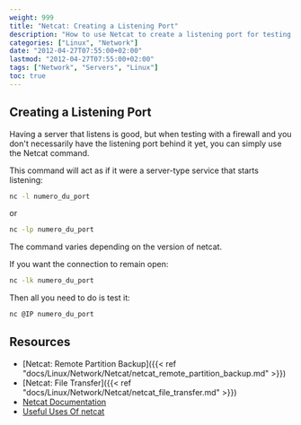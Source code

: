 ```yaml
---
weight: 999
title: "Netcat: Creating a Listening Port"
description: "How to use Netcat to create a listening port for testing firewall configurations and network connections"
categories: ["Linux", "Network"]
date: "2012-04-27T07:55:00+02:00"
lastmod: "2012-04-27T07:55:00+02:00"
tags: ["Network", "Servers", "Linux"]
toc: true
---
```


## Creating a Listening Port

Having a server that listens is good, but when testing with a firewall and you don't necessarily have the listening port behind it yet, you can simply use the Netcat command.

This command will act as if it were a server-type service that starts listening:

```bash
nc -l numero_du_port
```

or

```bash
nc -lp numero_du_port
```

The command varies depending on the version of netcat.

If you want the connection to remain open:

```bash
nc -lk numero_du_port
```

Then all you need to do is test it:

```bash
nc @IP numero_du_port
```

## Resources
- [Netcat: Remote Partition Backup]({{< ref "docs/Linux/Network/Netcat/netcat_remote_partition_backup.md" >}})
- [Netcat: File Transfer]({{< ref "docs/Linux/Network/Netcat/netcat_file_transfer.md" >}})
- [Netcat Documentation](/pdf/netcat.pdf)
- [Useful Uses Of netcat](/pdf/useful_uses_of_netcat.pdf)
